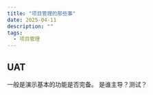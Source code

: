```yaml
---
title: "项目管理的那些事"
date: 2025-04-11
description: ""
tags:
  - 项目管理
---
```


## UAT

一般是演示基本的功能是否完备。 是谁主导？测试？

